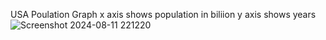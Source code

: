 USA Poulation Graph
x axis shows population in biliion
y axis shows years
![Screenshot 2024-08-11 221220](https://github.com/user-attachments/assets/f8bdde0f-a45e-48b1-a2e5-39b5eea02cf2)
